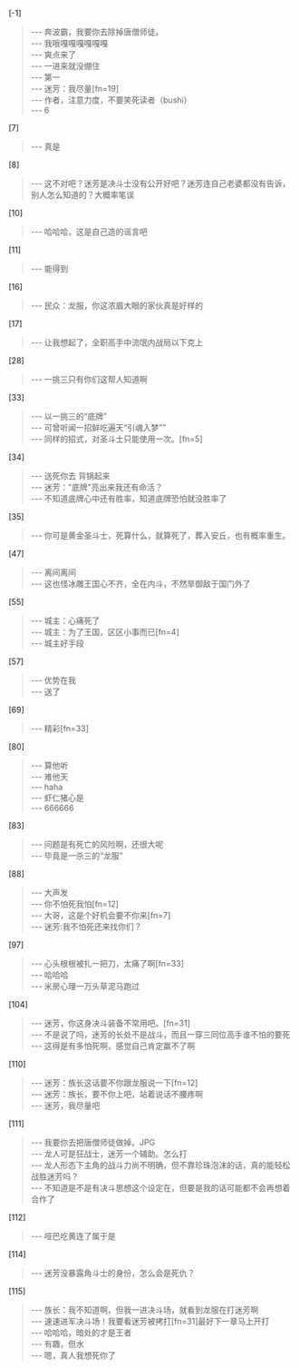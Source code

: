 
[-1] 
>--- 奔波霸，我要你去除掉唐僧师徒。<br>
>--- 我哦嘎嘎嘎嘎嘎嘎<br>
>--- 爽点来了<br>
>--- 一进来就没绷住<br>
>--- 第一<br>
>--- 迷芳：我尽量[fn=19]<br>
>--- 作者，注意力度，不要笑死读者（bushi）<br>
>--- 6<br>

[7] 
>--- 真是<br>

[8] 
>--- 这不对吧？迷芳是决斗士没有公开好吧？迷芳连自己老婆都没有告诉，别人怎么知道的？大概率笔误<br>

[10] 
>--- 哈哈哈，这是自己造的谣言吧<br>

[11] 
>--- 能得到<br>

[16] 
>--- 民众：龙服，你这浓眉大眼的家伙真是好样的<br>

[17] 
>--- 让我想起了，全职高手中流氓内战局以下克上<br>

[28] 
>--- 一挑三只有你们这帮人知道啊<br>

[33] 
>--- 以一挑三的“底牌”<br>
>--- 可曾听闻一招鲜吃遍天“引魂入梦””<br>
>--- 同样的招式，对圣斗士只能使用一次。[fn=5]<br>

[34] 
>--- 送死你去 背锅起来<br>
>--- 迷芳："底牌"亮出来我还有命活？<br>
>--- 不知道底牌心中还有胜率，知道底牌恐怕就没胜率了<br>

[35] 
>--- 你可是黄金圣斗士，死算什么，就算死了，葬入安丘，也有概率重生。<br>

[47] 
>--- 离间离间<br>
>--- 这也怪冰雕王国心不齐，全在内斗，不然旱御敌于国门外了<br>

[55] 
>--- 城主：心痛死了<br>
>--- 城主：为了王国，区区小事而已[fn=4]<br>
>--- 城主好手段<br>

[57] 
>--- 优势在我<br>
>--- 送了<br>

[69] 
>--- 精彩[fn=33]<br>

[80] 
>--- 算他听<br>
>--- 难他天<br>
>--- haha<br>
>--- 虾仁猪心是<br>
>--- 666666<br>

[83] 
>--- 问题是有死亡的风险啊，还很大呢<br>
>--- 毕竟是一杀三的“龙服”<br>

[88] 
>--- 大声发<br>
>--- 你不怕死我怕[fn=12]<br>
>--- 大哥，这是个好机会要不你来[fn=7]<br>
>--- 迷芳:我不怕死还来找你们？<br>

[97] 
>--- 心头根根被扎一把刀，太痛了啊[fn=33]<br>
>--- 哈哈哈<br>
>--- 米房心理一万头草泥马跑过<br>

[104] 
>--- 迷芳，你这身决斗装备不常用吧。[fn=31]<br>
>--- 不是说了吗，迷芳的长处不是战斗，而且一穿三同位高手谁不怕的要死<br>
>--- 这得是有多怕死啊，感觉自己肯定赢不了啊<br>

[110] 
>--- 迷芳：族长这话要不你跟龙服说一下[fn=12]<br>
>--- 迷芳：族长，要不你上吧，站着说话不腰疼啊<br>
>--- 迷芳，我尽量吧<br>

[111] 
>--- 我要你去把唐僧师徒做掉。JPG<br>
>--- 龙人可是狂战士，迷芳一个辅助。怎么打<br>
>--- 龙人形态下主角的战斗力尚不明确，但不靠珍珠泡沫的话，真的能轻松战胜迷芳吗？<br>
>--- 不知道是不是有决斗思想这个设定在，但要是我的话可能都不会再想着合作了<br>

[112] 
>--- 哑巴吃黄连了属于是<br>

[114] 
>--- 迷芳没暴露角斗士的身份，怎么会是死仇？<br>

[115] 
>--- 族长：我不知道啊，但我一进决斗场，就看到龙服在打迷芳啊<br>
>--- 速速进军决斗场！我要看迷芳被拷打[fn=31]最好下一章马上开打<br>
>--- 哈哈哈，暗处的才是王者<br>
>--- 有趣，但水<br>
>--- 嗯，真人我想死你了<br>
